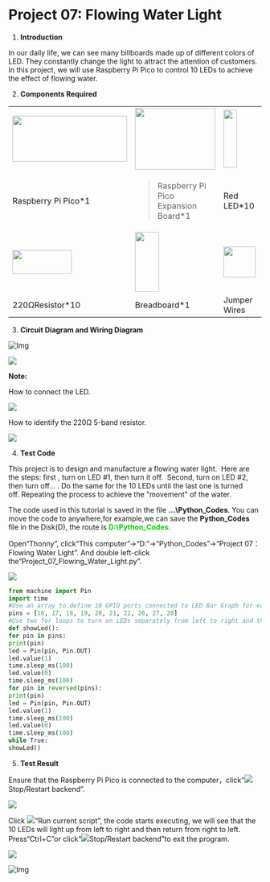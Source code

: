 # Project 07: Flowing Water Light

1.  **Introduction**

In our daily life, we can see many billboards made up of different colors of LED. They constantly change the light to attract the attention of customers. In this project, we will use Raspberry Pi Pico to control 10 LEDs to achieve the effect of flowing water.

2.  **Components Required**

<table>
<tbody>
<tr class="odd">
<td><img src="https://raw.githubusercontent.com/keyestudio/KS3025-KS3025F-Keyestudio-Raspberry-Pi-Pico-Learning-Kit-Complete-Edition-Python/master/media/b18fe281156b29c44796f72222718d58.jpeg" style="width:2.37431in;height:0.94514in" /></td>
<td><img src="https://raw.githubusercontent.com/keyestudio/KS3025-KS3025F-Keyestudio-Raspberry-Pi-Pico-Learning-Kit-Complete-Edition-Python/master/media/bbed91c0b45fcafc7e7163bfeabf68f9.png" style="width:1.67014in;height:1.28472in" /></td>
<td><img src="https://raw.githubusercontent.com/keyestudio/KS3025-KS3025F-Keyestudio-Raspberry-Pi-Pico-Learning-Kit-Complete-Edition-Python/master/media/3ec5906fad2172708d449390140f55e6.png" style="width:0.28056in;height:1.19722in" /></td>
<td></td>
</tr>
<tr class="even">
<td>Raspberry Pi Pico*1</td>
<td><blockquote>
<p>Raspberry Pi Pico Expansion Board*1</p>
</blockquote></td>
<td>Red LED*10</td>
<td></td>
</tr>
<tr class="odd">
<td><img src="https://raw.githubusercontent.com/keyestudio/KS3025-KS3025F-Keyestudio-Raspberry-Pi-Pico-Learning-Kit-Complete-Edition-Python/master/media/098a2730d0b0a2a4b2079e0fc87fd38b.png" style="width:1.22639in;height:0.49236in" /></td>
<td><img src="https://raw.githubusercontent.com/keyestudio/KS3025-KS3025F-Keyestudio-Raspberry-Pi-Pico-Learning-Kit-Complete-Edition-Python/master/media/e380dd26e4825be9a768973802a55fe6.png" style="width:0.50347in;height:1.23333in" /></td>
<td><img src="https://raw.githubusercontent.com/keyestudio/KS3025-KS3025F-Keyestudio-Raspberry-Pi-Pico-Learning-Kit-Complete-Edition-Python/master/media/c801a7baee258ff7f5f28ac6e9a7097b.png" style="width:0.66736in;height:0.64097in" /></td>
<td><img src="https://raw.githubusercontent.com/keyestudio/KS3025-KS3025F-Keyestudio-Raspberry-Pi-Pico-Learning-Kit-Complete-Edition-Python/master/media/7dcbd02995be3c142b2f97df7f7c03ce.png" style="width:1.05903in;height:0.56667in" /></td>
</tr>
<tr class="even">
<td>220ΩResistor*10</td>
<td>Breadboard*1</td>
<td>Jumper Wires</td>
<td>USB Cable*1</td>
</tr>
</tbody>
</table>

3.  **Circuit Diagram and Wiring Diagram**

![Img](./media/img-20231025163517.png)

![](../media/fc6e73a6664012c9a33262b50d6e256f.png)

**Note:**

How to connect the LED.

![](../media/42ff6f405dfa128593827de5aa03e94b.png)

How to identify the 220Ω 5-band resistor.

![](../media/55c0199544e9819328f6d5778f10d7d0.png)

4.  **Test Code**

This project is to design and manufacture a flowing water light.  Here are the steps: first , turn on LED \#1, then turn it off.  Second, turn on LED \#2, then turn off... . Do the same for the 10 LEDs until the last one is turned off. Repeating the process to achieve the "movement" of the water.

The code used in this tutorial is saved in the file **...\\Python_Codes**. You can move the code to anywhere,for example,we can save the **Python_Codes** file in the Disk(D), the route is <span style="color: rgb(0, 209, 0);">**D:\\Python_Codes**</span>.

Open“Thonny”, click“This computer”→“D:”→“Python_Codes”→“Project 07：Flowing Water Light”. And double left-click the“Project\_07\_Flowing\_Water\_Light.py”.

![](../media/a923fafe77f629ea8288ec40b52a6059.png)

```python
from machine import Pin
import time
#Use an array to define 10 GPIO ports connected to LED Bar Graph for easier operation.
pins = [16, 17, 18, 19, 20, 21, 22, 26, 27, 28]
#Use two for loops to turn on LEDs separately from left to right and then back from right to left
def showLed():
for pin in pins:
print(pin)
led = Pin(pin, Pin.OUT)
led.value(1)
time.sleep_ms(100)
led.value(0)
time.sleep_ms(100)
for pin in reversed(pins):
print(pin)
led = Pin(pin, Pin.OUT)
led.value(1)
time.sleep_ms(100)
led.value(0)
time.sleep_ms(100)
while True:
showLed()
```


5.  **Test Result**
    

Ensure that the Raspberry Pi Pico is connected to the computer，click“![](../media/27451c8a9c13e29d02bc0f5831cfaf1f.png)Stop/Restart backend”.
    
![](../media/b908750521d4d2b64c55751825916a7e.png)
    
Click ![](../media/da852227207616ccd9aff28f19e02690.png)“Run current script”, the code starts executing, we will see that the 10 LEDs will light up from left to right and then return from right to left. Press“Ctrl+C”or click“![](../media/27451c8a9c13e29d02bc0f5831cfaf1f.png)Stop/Restart backend”to exit the program.

![](../media/c9814fae261b7f8c9d2b33938d8e6144.png)


![Img](./media/img-20231025163603.png)
